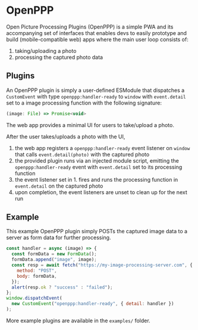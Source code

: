# OpenPPP

Open Picture Processing Plugins (OpenPPP) is a simple PWA and its accompanying set of interfaces that enables devs to easily prototype and build (mobile-compatible web) apps where the main user loop consists of:

1. taking/uploading a photo
2. processing the captured photo data

## Plugins

An OpenPPP plugin is simply a user-defined ESModule that dispatches a `CustomEvent` with type `openppp:handler-ready` to `window` with `event.detail` set to a image processing function with the following signature:

```js
(image: File) => Promise<void>
```

The web app provides a minimal UI for users to take/upload a photo.

After the user takes/uploads a photo with the UI,

1. the web app registers a `openppp:handler-ready` event listener on `window` that calls `event.detail(photo)` with the captured photo
2. the provided plugin runs via an injected module script, emitting the `openppp:handler-ready` event with `event.detail` set to its processing function
3. the event listener set in 1. fires and runs the processing function in `event.detail` on the captured photo
4. upon completion, the event listeners are unset to clean up for the next run

## Example

This example OpenPPP plugin simply POSTs the captured image data to a server as form data for further processing.

```js
const handler = async (image) => {
  const formData = new FormData();
  formData.append("image", image);
  const resp = await fetch("https://my-image-processing-server.com", {
    method: "POST",
    body: formData,
  });
  alert(resp.ok ? "success" : "failed");
};
window.dispatchEvent(
  new CustomEvent("openppp:handler-ready", { detail: handler })
);
```

More example plugins are available in the `examples/` folder.
